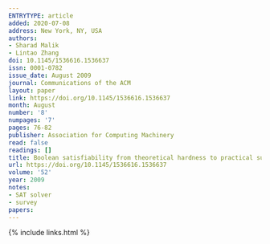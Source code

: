 ```yaml
---
ENTRYTYPE: article
added: 2020-07-08
address: New York, NY, USA
authors:
- Sharad Malik
- Lintao Zhang
doi: 10.1145/1536616.1536637
issn: 0001-0782
issue_date: August 2009
journal: Communications of the ACM
layout: paper
link: https://doi.org/10.1145/1536616.1536637
month: August
number: '8'
numpages: '7'
pages: 76-82
publisher: Association for Computing Machinery
read: false
readings: []
title: Boolean satisfiability from theoretical hardness to practical success
url: https://doi.org/10.1145/1536616.1536637
volume: '52'
year: 2009
notes:
- SAT solver
- survey
papers:
---
```

{% include links.html %}
